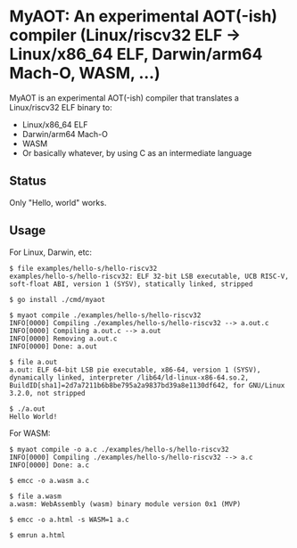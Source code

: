 # MyAOT: An experimental AOT(-ish) compiler (Linux/riscv32 ELF -> Linux/x86\_64 ELF, Darwin/arm64 Mach-O, WASM, ...)

MyAOT is an experimental AOT(-ish) compiler that translates a Linux/riscv32 ELF binary to:
- Linux/x86\_64 ELF
- Darwin/arm64 Mach-O
- WASM
- Or basically whatever, by using C as an intermediate language

## Status
Only "Hello, world" works.

## Usage

For Linux, Darwin, etc:
```console
$ file examples/hello-s/hello-riscv32
examples/hello-s/hello-riscv32: ELF 32-bit LSB executable, UCB RISC-V, soft-float ABI, version 1 (SYSV), statically linked, stripped

$ go install ./cmd/myaot

$ myaot compile ./examples/hello-s/hello-riscv32
INFO[0000] Compiling ./examples/hello-s/hello-riscv32 --> a.out.c
INFO[0000] Compiling a.out.c --> a.out
INFO[0000] Removing a.out.c
INFO[0000] Done: a.out

$ file a.out
a.out: ELF 64-bit LSB pie executable, x86-64, version 1 (SYSV), dynamically linked, interpreter /lib64/ld-linux-x86-64.so.2, BuildID[sha1]=2d7a7211b6b8be795a2a9837bd39a8e1130df642, for GNU/Linux 3.2.0, not stripped

$ ./a.out
Hello World!
```

For WASM:
```console
$ myaot compile -o a.c ./examples/hello-s/hello-riscv32
INFO[0000] Compiling ./examples/hello-s/hello-riscv32 --> a.c
INFO[0000] Done: a.c

$ emcc -o a.wasm a.c

$ file a.wasm
a.wasm: WebAssembly (wasm) binary module version 0x1 (MVP)

$ emcc -o a.html -s WASM=1 a.c

$ emrun a.html
```
